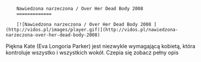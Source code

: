 
        Nawiedzona narzeczona / Over Her Dead Body 2008 
        =============
        
        [![Nawiedzona narzeczona / Over Her Dead Body 2008 ](http://vidos.pl/images/player.gif)](http://vidos.pl/nawiedzona-narzeczona-over-her-dead-body-2008)
        
        
 Piękna Kate (Eva Longoria Parker) jest niezwykle wymagającą kobietą, która kontroluje wszystko i wszystkich wokół. Czepia się zobacz pełny opis
    